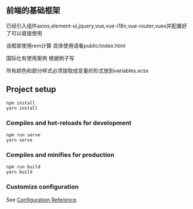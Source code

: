 
## 前端的基础框架
 
已经引入组件axios,element-ui,jquery,vue,vue-i18n,vue-router,vuex并配置好了可以直接使用


该框架使用rem计算 具体使用请看public/index.html

国际化有使用案例 根据例子写

所有颜色和部分样式必须提取成变量的形式放到variables.scss

## Project setup
```
npm install
yarn install
```

### Compiles and hot-reloads for development
```
npm run serve
yarn serve 
```

### Compiles and minifies for production
```
npm run build
yarn build
```



### Customize configuration
See [Configuration Reference](https://cli.vuejs.org/config/).